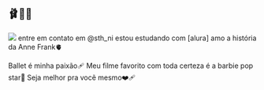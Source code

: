 ## 🩰🥇👑
![](https://media1.tenor.com/m/bc4_JYEwdUoAAAAd/leap-ballerina-fieclie.gif)
entre em contato em @sth_ni
estou estudando com [alura]
amo a história da Anne Frank🫀

Ballet é minha paixão🩹
Meu filme favorito com toda certeza é a barbie pop star💜
Seja melhor pra vocẽ mesmo❤️‍🩹
